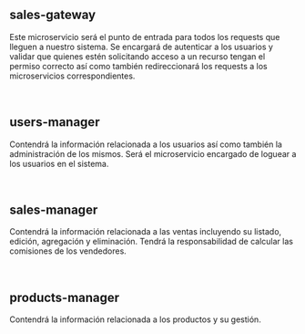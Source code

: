 ## sales-gateway
Este microservicio será el punto de entrada para todos los requests que lleguen a nuestro sistema. Se encargará de autenticar a los usuarios y validar que quienes estén solicitando acceso a un recurso tengan el permiso correcto así como también redireccionará los requests a los microservicios correspondientes.

<br />

## users-manager
Contendrá la información relacionada a los usuarios así como también la administración de los mismos. Será el microservicio encargado de loguear a los usuarios en el sistema.

<br />

## sales-manager
Contendrá la información relacionada a las ventas incluyendo su listado, edición, agregación y eliminación. Tendrá la responsabilidad de calcular las comisiones de los vendedores.

<br />

## products-manager
Contendrá la información relacionada a los productos y su gestión.
